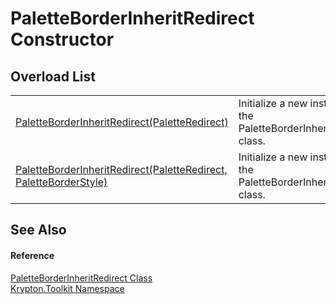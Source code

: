 # PaletteBorderInheritRedirect Constructor


## Overload List
<table>
<tr>
<td><a href="2fb82784-d283-142f-1ae5-1429bf3a3240.md">PaletteBorderInheritRedirect(PaletteRedirect)</a></td>
<td>Initialize a new instance of the PaletteBorderInheritRedirect class.</td></tr>
<tr>
<td><a href="9f1b476c-7e98-dd4d-6116-11d53e3d6074.md">PaletteBorderInheritRedirect(PaletteRedirect, PaletteBorderStyle)</a></td>
<td>Initialize a new instance of the PaletteBorderInheritRedirect class.</td></tr>
</table>

## See Also


#### Reference
<a href="32964b67-f363-f9a0-4165-4d8b1474a1e0.md">PaletteBorderInheritRedirect Class</a>  
<a href="79d2eac2-21f4-54ff-7552-b20c33c30600.md">Krypton.Toolkit Namespace</a>  
